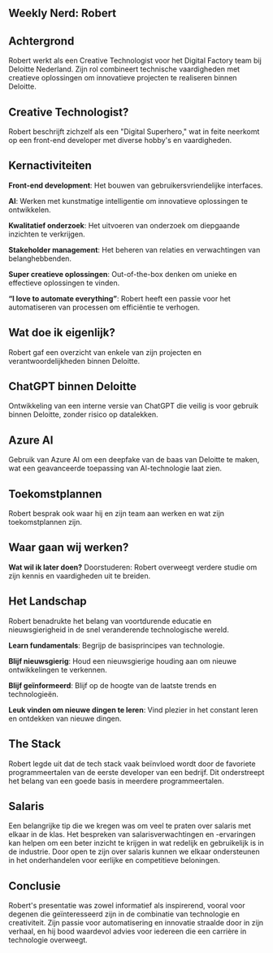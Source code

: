 ## Weekly Nerd: Robert

## Achtergrond
Robert werkt als een Creative Technologist voor het Digital Factory team bij Deloitte Nederland. Zijn rol combineert technische vaardigheden met creatieve oplossingen om innovatieve projecten te realiseren binnen Deloitte.

## Creative Technologist?
Robert beschrijft zichzelf als een "Digital Superhero," wat in feite neerkomt op een front-end developer met diverse hobby's en vaardigheden. 

## Kernactiviteiten
**Front-end development**: Het bouwen van gebruikersvriendelijke interfaces.

**AI**: Werken met kunstmatige intelligentie om innovatieve oplossingen te ontwikkelen.

**Kwalitatief onderzoek**: Het uitvoeren van onderzoek om diepgaande inzichten te verkrijgen.

**Stakeholder management**: Het beheren van relaties en verwachtingen van belanghebbenden.

**Super creatieve oplossingen**: Out-of-the-box denken om unieke en effectieve oplossingen te vinden.

**“I love to automate everything”**: Robert heeft een passie voor het automatiseren van processen om efficiëntie te verhogen.

## Wat doe ik eigenlijk?
Robert gaf een overzicht van enkele van zijn projecten en verantwoordelijkheden binnen Deloitte.

## ChatGPT binnen Deloitte
Ontwikkeling van een interne versie van ChatGPT die veilig is voor gebruik binnen Deloitte, zonder risico op datalekken.

## Azure AI
Gebruik van Azure AI om een deepfake van de baas van Deloitte te maken, wat een geavanceerde toepassing van AI-technologie laat zien.

## Toekomstplannen
Robert besprak ook waar hij en zijn team aan werken en wat zijn toekomstplannen zijn.

## Waar gaan wij werken?
**Wat wil ik later doen?**
Doorstuderen: Robert overweegt verdere studie om zijn kennis en vaardigheden uit te breiden.

## Het Landschap
Robert benadrukte het belang van voortdurende educatie en nieuwsgierigheid in de snel veranderende technologische wereld.

**Learn fundamentals**: Begrijp de basisprincipes van technologie.

**Blijf nieuwsgierig**: Houd een nieuwsgierige houding aan om nieuwe ontwikkelingen te verkennen.

**Blijf geïnformeerd**: Blijf op de hoogte van de laatste trends en technologieën.

**Leuk vinden om nieuwe dingen te leren**: Vind plezier in het constant leren en ontdekken van nieuwe dingen.

## The Stack
Robert legde uit dat de tech stack vaak beïnvloed wordt door de favoriete programmeertalen van de eerste developer van een bedrijf. Dit onderstreept het belang van een goede basis in meerdere programmeertalen.

## Salaris
Een belangrijke tip die we kregen was om veel te praten over salaris met elkaar in de klas. Het bespreken van salarisverwachtingen en -ervaringen kan helpen om een beter inzicht te krijgen in wat redelijk en gebruikelijk is in de industrie. Door open te zijn over salaris kunnen we elkaar ondersteunen in het onderhandelen voor eerlijke en competitieve beloningen.

## Conclusie
Robert's presentatie was zowel informatief als inspirerend, vooral voor degenen die geïnteresseerd zijn in de combinatie van technologie en creativiteit. Zijn passie voor automatisering en innovatie straalde door in zijn verhaal, en hij bood waardevol advies voor iedereen die een carrière in technologie overweegt.

